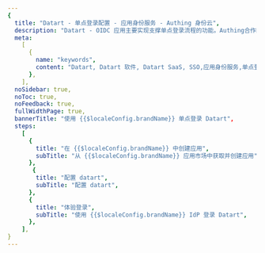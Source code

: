 ```yaml
---
{
  title: "Datart - 单点登录配置 - 应用身份服务 - Authing 身份云",
  description: "Datart - OIDC 应用主要实现支撑单点登录流程的功能。Authing合作网络提供 Datart，单点登录，SSO，实现应用的快捷登录、免密登录，提升员工办公体验、增强用户体验，增强企业数字化服务水平。",
  meta:
    [
      {
        name: "keywords",
        content: "Datart, Datart 软件, Datart SaaS, SSO,应用身份服务,单点登录配置,Authing身份云",
      },
    ],
  noSidebar: true,
  noToc: true,
  noFeedback: true,
  fullWidthPage: true,
  bannerTitle: "使用 {{$localeConfig.brandName}} 单点登录 Datart",
  steps:
    [
      {
        title: "在 {{$localeConfig.brandName}} 中创建应用",
        subTitle: "从 {{$localeConfig.brandName}} 应用市场中获取并创建应用",
      },
       {
        title: "配置 datart",
        subTitle: "配置 datart",
      },
      {
        title: "体验登录",
        subTitle: "使用 {{$localeConfig.brandName}} IdP 登录 Datart",
      },
    ],
}
---
```


<IntegrationDetail/>
